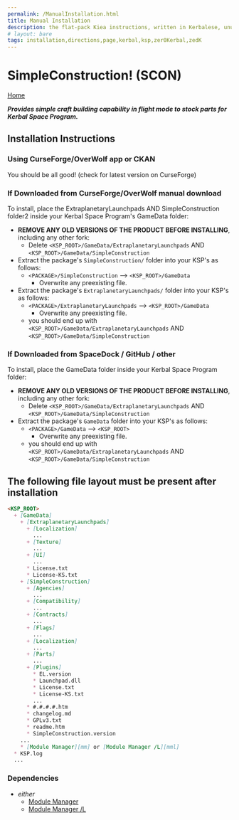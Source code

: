 ```yaml
---
permalink: /ManualInstallation.html
title: Manual Installation
description: the flat-pack Kiea instructions, written in Kerbalese, unusally present
# layout: bare
tags: installation,directions,page,kerbal,ksp,zer0Kerbal,zedK
---
```


<!-- ManualInstallation.md v1.1.7.0
SimpleConstruction! (SCON)
created: 01 Oct 2019
updated: 18 Apr 2022 -->

<!-- based upon work by Lisias -->

# SimpleConstruction! (SCON)

[Home](./index.md)

***Provides simple craft building capability in flight mode to stock parts for Kerbal Space Program.***

## Installation Instructions

### Using CurseForge/OverWolf app or CKAN

You should be all good! (check for latest version on CurseForge)

### If Downloaded from CurseForge/OverWolf manual download

To install, place the ExtraplanetaryLaunchpads AND SimpleConstruction folder2 inside your Kerbal Space Program's GameData folder:

* **REMOVE ANY OLD VERSIONS OF THE PRODUCT BEFORE INSTALLING**, including any other fork:
  * Delete `<KSP_ROOT>/GameData/ExtraplanetaryLaunchpads` AND `<KSP_ROOT>/GameData/SimpleConstruction`
* Extract the package's `SimpleConstruction/` folder into your KSP's as follows:
  * `<PACKAGE>/SimpleConstruction` --> `<KSP_ROOT>/GameData`
    * Overwrite any preexisting file.
* Extract the package's `ExtraplanetaryLaunchpads/` folder into your KSP's as follows:
  * `<PACKAGE>/ExtraplanetaryLaunchpads` --> `<KSP_ROOT>/GameData`
    * Overwrite any preexisting file.
  * you should end up with `<KSP_ROOT>/GameData/ExtraplanetaryLaunchpads` AND `<KSP_ROOT>/GameData/SimpleConstruction`

### If Downloaded from SpaceDock / GitHub / other

To install, place the GameData folder inside your Kerbal Space Program folder:

* **REMOVE ANY OLD VERSIONS OF THE PRODUCT BEFORE INSTALLING**, including any other fork:
  * Delete `<KSP_ROOT>/GameData/ExtraplanetaryLaunchpads` AND `<KSP_ROOT>/GameData/SimpleConstruction`
* Extract the package's `GameData` folder into your KSP's as follows:
  * `<PACKAGE>/GameData` --> `<KSP_ROOT>`
    * Overwrite any preexisting file.
  * you should end up with `<KSP_ROOT>/GameData/ExtraplanetaryLaunchpads` AND `<KSP_ROOT>/GameData/SimpleConstruction`

## The following file layout must be present after installation

```markdown
<KSP_ROOT>
  + [GameData]
    + [ExtraplanetaryLaunchpads]
      + [Localization]
        ...
      + [Texture]
        ...
      + [UI]
        ...
      * License.txt
      * License-KS.txt
    + [SimpleConstruction]
      + [Agencies]
        ...
      + [Compatibility]
        ...
      + [Contracts]
        ...
      + [Flags]
        ...
      + [Localization]
        ...
      + [Parts]
        ...
      + [Plugins]
        * EL.version
        * Launchpad.dll
        * License.txt
        * License-KS.txt
        ...
      * #.#.#.#.htm
      * changelog.md
      * GPLv3.txt
      * readme.htm
      * SimpleConstruction.version
    ...
    * [Module Manager][mm] or [Module Manager /L][mml]
  * KSP.log
  ...
```

### Dependencies

* *either*
  * [Module Manager][mm]
  * [Module Manager /L][mml]

[mm]: https://forum.kerbalspaceprogram.com/index.php?/topic/50533-*/ "Module Manager"
[mml]: https://github.com/net-lisias-ksp/ModuleManager "Module Manager /L"

